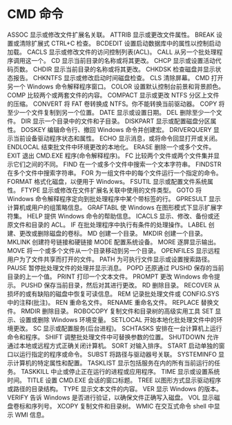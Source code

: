 # CMD 命令

ASSOC                   显示或修改文件扩展名关联。
ATTRIB                  显示或更改文件属性。
BREAK                   设置或清除扩展式 CTRL+C 检查。
BCDEDIT               设置启动数据库中的属性以控制启动加载。
CACLS                   显示或修改文件的访问控制列表(ACL)。
CALL                     从另一个批处理程序调用这一个。
CD                         显示当前目录的名称或将其更改。
CHCP                    显示或设置活动代码页数。
CHDIR                  显示当前目录的名称或将其更改。
CHKDSK               检查磁盘并显示状态报告。
CHKNTFS             显示或修改启动时间磁盘检查。
CLS                       清除屏幕。
CMD                     打开另一个 Windows 命令解释程序窗口。
COLOR                 设置默认控制台前景和背景颜色。
COMP                   比较两个或两套文件的内容。
COMPACT            显示或更改 NTFS 分区上文件的压缩。
CONVERT             将 FAT 卷转换成 NTFS。你不能转换当前驱动器。
COPY                     将至少一个文件复制到另一个位置。
DATE                     显示或设置日期。
DEL                        删除至少一个文件。
DIR                         显示一个目录中的文件和子目录。
DISKPART              显示或配置磁盘分区属性。
DOSKEY                 编辑命令行、撤回 Windows 命令并创建宏。
DRIVERQUERY      显示当前设备驱动程序状态和属性。
ECHO                     显示消息，或将命令回显打开或关闭。
ENDLOCAL            结束批文件中环境更改的本地化。
ERASE                    删除一个或多个文件。
EXIT                        退出 CMD.EXE 程序(命令解释程序)。
FC                           比较两个文件或两个文件集并显示它们之间的不同。
FIND                      在一个或多个文件中搜索一个文本字符串。
FINDSTR               在多个文件中搜索字符串。
FOR                       为一组文件中的每个文件运行一个指定的命令。
FORMAT               格式化磁盘，以便用于 Windows。
FSUTIL                   显示或配置文件系统属性。
FTYPE                    显示或修改在文件扩展名关联中使用的文件类型。
GOTO                    将 Windows 命令解释程序定向到批处理程序中某个带标签的行。
GPRESULT            显示计算机或用户的组策略信息。
GRAFTABL            使 Windows 在图形模式下显示扩展字符集。
HELP                     提供 Windows 命令的帮助信息。
ICACLS                  显示、修改、备份或还原文件和目录的 ACL。
IF                           在批处理程序中执行有条件的处理操作。
LABEL                   创建、更改或删除磁盘的卷标。
MD                        创建一个目录。
MKDIR                  创建一个目录。
MKLINK                创建符号链接和硬链接
MODE                   配置系统设备。
MORE                   逐屏显示输出。
MOVE                   将一个或多个文件从一个目录移动到另一个目录。
OPENFILES          显示远程用户为了文件共享而打开的文件。
PATH                    为可执行文件显示或设置搜索路径。
PAUSE                  暂停批处理文件的处理并显示消息。
POPD                   还原通过 PUSHD 保存的当前目录的上一个值。
PRINT                   打印一个文本文件。
PROMPT              更改 Windows 命令提示。
PUSHD                 保存当前目录，然后对其进行更改。
RD                         删除目录。
RECOVER             从损坏的或有缺陷的磁盘中恢复可读信息。
REM                      记录批处理文件或 CONFIG.SYS 中的注释(批注)。
REN                      重命名文件。
RENAME              重命名文件。
REPLACE              替换文件。
RMDIR                  删除目录。
ROBOCOPY         复制文件和目录树的高级实用工具
SET                        显示、设置或删除 Windows 环境变量。
SETLOCAL            开始本地化批处理文件中的环境更改。
SC                          显示或配置服务(后台进程)。
SCHTASKS            安排在一台计算机上运行命令和程序。
SHIFT                    调整批处理文件中可替换参数的位置。
SHUTDOWN        允许通过本地或远程方式正确关闭计算机。
SORT                    对输入排序。
START                   启动单独的窗口以运行指定的程序或命令。
SUBST                   将路径与驱动器号关联。
SYSTEMINFO       显示计算机的特定属性和配置。
TASKLIST              显示包括服务在内的所有当前运行的任务。
TASKKILL              中止或停止正在运行的进程或应用程序。
TIME                      显示或设置系统时间。
TITLE                     设置 CMD.EXE 会话的窗口标题。
TREE                      以图形方式显示驱动程序或路径的目录结构。
TYPE                      显示文本文件的内容。
VER                        显示 Windows 的版本。
VERIFY                   告诉 Windows 是否进行验证，以确保文件正确写入磁盘。
VOL                       显示磁盘卷标和序列号。
XCOPY                  复制文件和目录树。
WMIC                    在交互式命令 shell 中显示 WMI 信息。